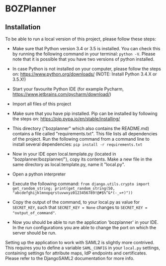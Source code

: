 BOZPlanner
=========

Installation
---------


To be able to run a local version of this project, please follow these steps:

- Make sure that Python version 3.4 or 3.5 is installed. You can check this by running the following command in your terminal: ``python -V``. Please note that it is possible that you have two versions of python installed.

- In case Python is not installed on your computer, please follow the steps on: https://www.python.org/downloads/ (NOTE: Install Python 3.4.X or 3.5.X!)

- Start your favourite Python IDE (for example Pycharm, https://www.jetbrains.com/pycharm/download/)

- Import all files of this project

- Make sure that you have pip installed. Pip can be installed by following the steps on: https://pip.pypa.io/en/stable/installing/

- This directory ("bozplanner" which also contains the README.md) contains a file called "requirements.txt". This file lists all dependencies of the project. Run the following command from a command line to install several dependencies: ``pip install -r requirements.txt``

- Now in your IDE open local.template.py (located in "bozplanner/bozplanner/"), copy its contents. Make a new file in the same directory as local.template.py, name it "local.py".

- Open a python interpreter

- Execute the following command: ``from django.utils.crypto import get_random_string; print(get_random_string(50, "abcdefghijklmnopqrstuvwxyz0123456789!@#$%^&*(-_=+)"))``

- Copy the output of the command, to your local.py as value for ``SECRET_KEY``, such that ``SECRET_KEY = None`` changes to ``SECRET_KEY = "output_of_command"``.

- Now you should be able to run the application 'bozplanner' in your IDE. In the run configurations you are able to change the port on which the server should be run.

Setting up the application to work with SAML2 is slightly more contrived. This requires you to define a variable ``SAML_CONFIG`` in your ``local.py`` settings, containing settings for attribute maps, IdP endpoints and certificates. Please refer to the DjangoSAML2 documentation for more info.
